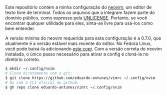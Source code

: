 Este repositório contém a minha configuração do [neovim](https://neovim.io/), um editor de texto livre de terminal. Todos os arquivos que a integram fazem parte do domínio público, como expresso pela [UNLICENSE](https://unlicense.org/). Portanto, se você encontrar qualquer utilidade para eles, sinta-se livre para usá-los como bem entender.

A versão mínima do neovim requerida para esta configuração é a 0.7.0, que atualmente é a versão estável mais recente do editor. No Fedora Linux, você pode baixá-la adicionando [este copr](https://copr.fedorainfracloud.org/coprs/agriffis/neovim-nightly/). Com a versão correta do neovim instalada, o único passo necessário para ativar a config é cloná-la no diretório correto.

```sh
$ mkdir ~/.config/nvim
# Clone diretamente com o git:
$ git clone https://github.com/eduardo-antunes/vimrc ~/.config/nvim
# Ou com a CLI oficial do github:
$ gh repo clone eduardo-antunes/vimrc ~/.config/nvim
```
